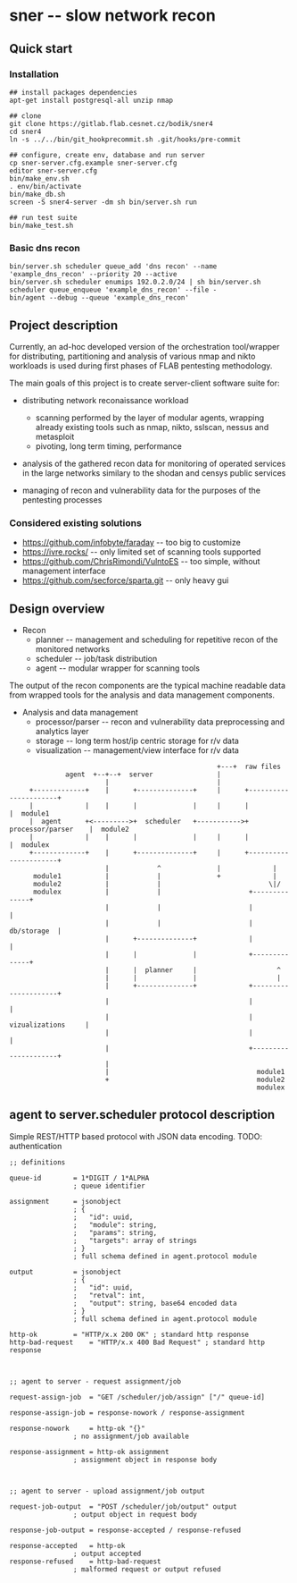 # sner -- slow network recon


## Quick start


### Installation
```
## install packages dependencies
apt-get install postgresql-all unzip nmap

## clone
git clone https://gitlab.flab.cesnet.cz/bodik/sner4
cd sner4
ln -s ../../bin/git_hookprecommit.sh .git/hooks/pre-commit

## configure, create env, database and run server
cp sner-server.cfg.example sner-server.cfg
editor sner-server.cfg
bin/make_env.sh
. env/bin/activate
bin/make_db.sh
screen -S sner4-server -dm sh bin/server.sh run

## run test suite
bin/make_test.sh
```

### Basic dns recon
```
bin/server.sh scheduler queue_add 'dns recon' --name 'example_dns_recon' --priority 20 --active
bin/server.sh scheduler enumips 192.0.2.0/24 | sh bin/server.sh scheduler queue_enqueue 'example_dns_recon' --file -
bin/agent --debug --queue 'example_dns_recon'
```



## Project description

Currently, an ad-hoc developed version of the orchestration tool/wrapper for
distributing, partitioning and analysis of various nmap and nikto workloads is
used during first phases of FLAB pentesting methodology.

The main goals of this project is to create server-client software suite for:

* distributing network reconaissance workload
	* scanning performed by the layer of modular agents, wrapping already
	  existing tools such as nmap, nikto, sslscan, nessus and metasploit
	* pivoting, long term timing, performance
		
* analysis of the gathered recon data for monitoring of operated services in
  the large networks similary to the shodan and censys public services

* managing of recon and vulnerability data for the purposes of the pentesting
  processes


### Considered existing solutions

* https://github.com/infobyte/faraday -- too big to customize
* https://ivre.rocks/ -- only limited set of scanning tools supported
* https://github.com/ChrisRimondi/VulntoES -- too simple, without management interface
* https://github.com/secforce/sparta.git -- only heavy gui



## Design overview

* Recon
	* planner		-- management and scheduling for repetitive recon of the monitored networks
	* scheduler		-- job/task distribution
	* agent			-- modular wrapper for scanning tools

The output of the recon components are the typical machine readable data from
wrapped tools for the analysis and data management components.

* Analysis and data management
	* processor/parser	-- recon and vulnerability data preprocessing and analytics layer
	* storage		-- long term host/ip centric storage for r/v data
	* visualization		-- management/view interface for r/v data


```
                                                    +---+  raw files
              agent  +--+--+  server                |
                        |                           |
     +-------------+    |      +--------------+     |      +----------------------+
     |             |    |      |              |     |      |                      |  module1
     |  agent      +<--------->+  scheduler   +----------->+  processor/parser    |  module2
     |             |    |      |              |     |      |                      |  modulex
     +-------------+    |      +--------------+     |      +----------------------+
                        |            ^              |             |
      module1           |            |              +             |
      module2           |            |                           \|/
      modulex           |            |                      +--------------+
                        |            |                      |              |
                        |            |                      |  db/storage  |
                        |      +--------------+             |              |
                        |      |              |             +--------------+
                        |      |  planner     |                    ^
                        |      |              |                    |
                        |      +--------------+             +---------------------+
                        |                                   |                     |
                        |                                   |  vizualizations     |
                        |                                   |                     |
                        |                                   +---------------------+
                        |
                        |                                     module1
                        +                                     module2
                                                              modulex
```



## agent to server.scheduler protocol description

Simple REST/HTTP based protocol with JSON data encoding.
TODO: authentication

```
;; definitions

queue-id		= 1*DIGIT / 1*ALPHA
				; queue identifier

assignment		= jsonobject
				; {
				;	"id": uuid,
				;	"module": string,
				;	"params": string,
				;	"targets": array of strings
				; }
				; full schema defined in agent.protocol module

output			= jsonobject
				; {
				;	"id": uuid,
				;	"retval": int,
				;	"output": string, base64 encoded data
				; }
				; full schema defined in agent.protocol module

http-ok			= "HTTP/x.x 200 OK" ; standard http response
http-bad-request	= "HTTP/x.x 400 Bad Request" ; standard http response



;; agent to server - request assignment/job

request-assign-job	= "GET /scheduler/job/assign" ["/" queue-id]

response-assign-job	= response-nowork / response-assignment

response-nowork		= http-ok "{}"
				; no assignment/job available

response-assignment	= http-ok assignment
				; assignment object in response body



;; agent to server - upload assignment/job output

request-job-output	= "POST /scheduler/job/output" output
				; output object in request body

response-job-output	= response-accepted / response-refused

response-accepted	= http-ok
				; output accepted			
response-refused	= http-bad-request
				; malformed request or output refused
```
